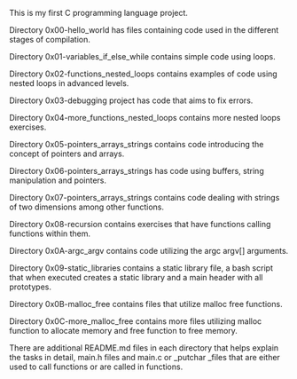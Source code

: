 This is my first C programming language project.

Directory 0x00-hello_world has files containing code used in the different stages of compilation.

Directory 0x01-variables_if_else_while contains simple code using loops.

Directory 0x02-functions_nested_loops contains examples of code using nested loops in advanced levels.
 
Directory 0x03-debugging project has code that aims to fix errors.

Directory 0x04-more_functions_nested_loops contains more nested loops exercises.

Directory 0x05-pointers_arrays_strings contains code introducing the concept of pointers and arrays.

Directory 0x06-pointers_arrays_strings has code using buffers, string manipulation and pointers.

Directory 0x07-pointers_arrays_strings contains code dealing with strings of two dimensions among other functions.

Directory 0x08-recursion contains exercises that have functions calling functions within them.

Directory 0x0A-argc_argv contains code utilizing the argc argv[] arguments.

Directory 0x09-static_libraries contains a static library file, a bash script that when executed creates a static library and a main header with all prototypes.

Directory 0x0B-malloc_free contains files that utilize malloc free functions.

Directory 0x0C-more_malloc_free contains more files utilizing malloc function to allocate memory and free function to free memory.


There are additional README.md files in each directory that helps explain the tasks in detail, main.h files and main.c or _putchar _files that are either used to call functions or are called in functions.
